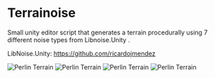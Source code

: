 # Terrainoise
Small unity editor script that generates a terrain procedurally using 7 different noise types from Libnoise.Unity .

LibNoise.Unity: https://github.com/ricardojmendez


![Perlin Terrain](https://i.imgur.com/2qCj6DS.png)
![Perlin Terrain](https://i.imgur.com/cVCqUuJ.png)
![Perlin Terrain](https://i.imgur.com/A9zjXmB.png)
![Perlin Terrain](https://i.imgur.com/hRr58Oo.png)
